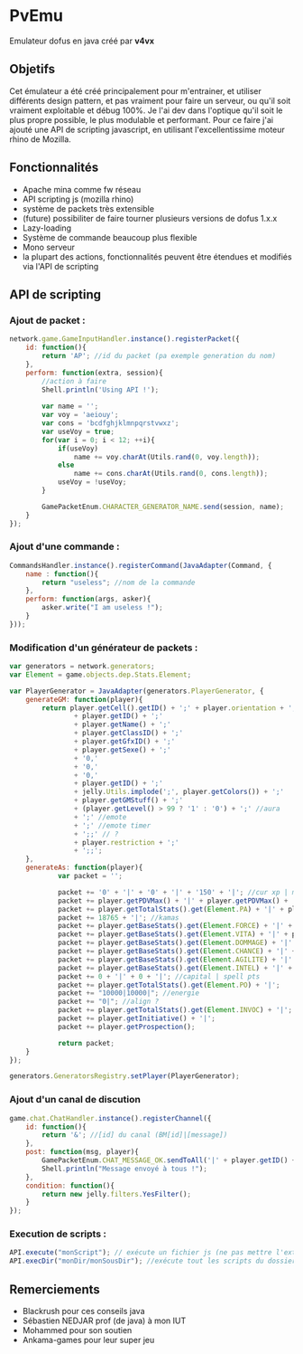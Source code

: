 PvEmu
=====

Emulateur dofus en java créé par __v4vx__

## Objetifs

Cet émulateur a été créé principalement pour m'entrainer, et utiliser différents design pattern, et pas vraiment pour faire un serveur, ou qu'il soit vraiment exploitable et débug 100%.
Je l'ai dev dans l'optique qu'il soit le plus propre possible, le plus modulable et performant.
Pour ce faire j'ai ajouté une API de scripting javascript, en utilisant l'excellentissime moteur rhino de Mozilla.

## Fonctionnalités

- Apache mina comme fw réseau
- API scripting js (mozilla rhino)
- système de packets très extensible
- (future) possibiliter de faire tourner plusieurs versions de dofus 1.x.x
- Lazy-loading
- Système de commande beaucoup plus flexible
- Mono serveur
- la plupart des actions, fonctionnalités peuvent être étendues et modifiés via l'API de scripting

## API de scripting

### Ajout de packet :

```js
network.game.GameInputHandler.instance().registerPacket({
    id: function(){
        return 'AP'; //id du packet (pa exemple generation du nom)
    },
    perform: function(extra, session){
        //action à faire
        Shell.println('Using API !');
        
        var name = '';
        var voy = 'aeiouy';
        var cons = 'bcdfghjklmnpqrstvwxz';
        var useVoy = true;
        for(var i = 0; i < 12; ++i){
            if(useVoy)
                name += voy.charAt(Utils.rand(0, voy.length));
            else
                name += cons.charAt(Utils.rand(0, cons.length));
            useVoy = !useVoy;
        }

        GamePacketEnum.CHARACTER_GENERATOR_NAME.send(session, name);
    }
});
```

### Ajout d'une commande :

```js
CommandsHandler.instance().registerCommand(JavaAdapter(Command, {
    name : function(){
        return "useless"; //nom de la commande
    },
    perform: function(args, asker){
        asker.write("I am useless !");
    }
}));
```

### Modification d'un générateur de packets :

```js
var generators = network.generators;
var Element = game.objects.dep.Stats.Element;

var PlayerGenerator = JavaAdapter(generators.PlayerGenerator, {
    generateGM: function(player){
        return player.getCell().getID() + ';' + player.orientation + ';'
                + player.getID() + ';'
                + player.getName() + ';'
                + player.getClassID() + ';'
                + player.getGfxID() + ';'
                + player.getSexe() + ';'
                + '0,'
                + '0,'
                + '0,'
                + player.getID() + ';'
                + jelly.Utils.implode(';', player.getColors()) + ';'
                + player.getGMStuff() + ';'
                + (player.getLevel() > 99 ? '1' : '0') + ';' //aura
                + ';' //emote
                + ';' //emote timer
                + ';;' // ?
                + player.restriction + ';'
                + ';;';
    },
    generateAs: function(player){
            var packet = '';

            packet += '0' + '|' + '0' + '|' + '150' + '|'; //cur xp | min xp | max xp
            packet += player.getPDVMax() + '|' + player.getPDVMax() + '|'; //cur pvd | max pdv
            packet += player.getTotalStats().get(Element.PA) + '|' + player.getTotalStats().get(Element.PM) + '|';
            packet += 18765 + '|'; //kamas
            packet += player.getBaseStats().get(Element.FORCE) + '|' + player.getBaseStats().get(Element.FORCE) + '|';
            packet += player.getBaseStats().get(Element.VITA) + '|' + player.getBaseStats().get(Element.VITA) + '|';
            packet += player.getBaseStats().get(Element.DOMMAGE) + '|' + player.getBaseStats().get(Element.DOMMAGE) + '|';
            packet += player.getBaseStats().get(Element.CHANCE) + '|' + player.getBaseStats().get(Element.CHANCE) + '|';
            packet += player.getBaseStats().get(Element.AGILITE) + '|' + player.getBaseStats().get(Element.AGILITE) + '|';
            packet += player.getBaseStats().get(Element.INTEL) + '|' + player.getBaseStats().get(Element.INTEL) + '|';
            packet += 0 + '|' + 0 + '|'; //capital | spell pts
            packet += player.getTotalStats().get(Element.PO) + '|';
            packet += "10000|10000|"; //energie
            packet += "0|"; //align ?
            packet += player.getTotalStats().get(Element.INVOC) + '|';
            packet += player.getInitiative() + '|';
            packet += player.getProspection();

            return packet;
    }
});

generators.GeneratorsRegistry.setPlayer(PlayerGenerator);
```

### Ajout d'un canal de discution

```js
game.chat.ChatHandler.instance().registerChannel({
    id: function(){
        return '&'; //[id] du canal (BM[id]|[message])
    },
    post: function(msg, player){
        GamePacketEnum.CHAT_MESSAGE_OK.sendToAll('|' + player.getID() + '|' + player.getName() + '|' + msg);
        Shell.println("Message envoyé à tous !");
    },
    condition: function(){
        return new jelly.filters.YesFilter();
    }
});
```

### Execution de scripts :

```js
API.execute("monScript"); // exécute un fichier js (ne pas mettre l'extension !)
API.execDir("monDir/monSousDir"); //exécute tout les scripts du dossier indiqué
```

## Remerciements

- Blackrush pour ces conseils java
- Sébastien NEDJAR prof (de java) à mon IUT
- Mohammed pour son soutien
- Ankama-games pour leur super jeu

